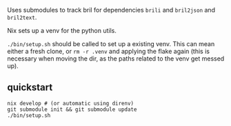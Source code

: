 Uses submodules to track bril for dependencies `brili` and `bril2json` and `bril2text`.

Nix sets up a venv for the python utils.

`./bin/setup.sh` should be called to set up a existing venv. This can mean either a fresh clone, or `rm -r .venv` and applying the flake again (this is necessary when moving the dir, as the paths related to the venv get messed up).

## quickstart

```shell
nix develop # (or automatic using direnv)
git submodule init && git submodule update
./bin/setup.sh
```
